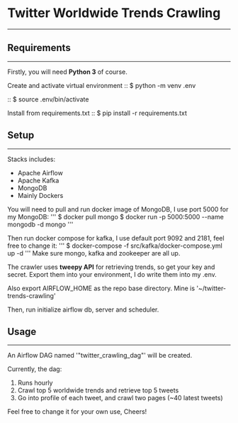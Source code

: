 # Twitter Worldwide Trends Crawling
-------

## Requirements
-------
Firstly, you will need **Python 3** of course.

Create and activate virtual environment
::
    $ python -m venv .env

::
    $ source .env/bin/activate

Install from requirements.txt
::
    $ pip install -r requirements.txt

## Setup
-------
Stacks includes:
- Apache Airflow
- Apache Kafka
- MongoDB
- Mainly Dockers

You will need to pull and run docker image of MongoDB, I use port 5000 for my MongoDB:
'''
    $ docker pull mongo
    $ docker run -p 5000:5000 --name mongodb -d mongo
'''

Then run docker compose for kafka, I use default port 9092 and 2181, feel free to change it:
'''
    $ docker-compose -f src/kafka/docker-compose.yml up -d
'''
Make sure mongo, kafka and zookeeper are all up.

The crawler uses **tweepy API** for retrieving trends, so get your key and secret. Export them into your environment, I do write them into my .env.

Also export AIRFLOW_HOME as the repo base directory. Mine is '~/twitter-trends-crawling'

Then, run initialize airflow db, server and scheduler.

## Usage
-------
An Airflow DAG named '"twitter_crawling_dag"' will be created.

Currently, the dag:
1. Runs hourly
2. Crawl top 5 worldwide trends and retrieve top 5 tweets
3. Go into profile of each tweet, and crawl two pages (~40 latest tweets)

Feel free to change it for your own use, Cheers!
